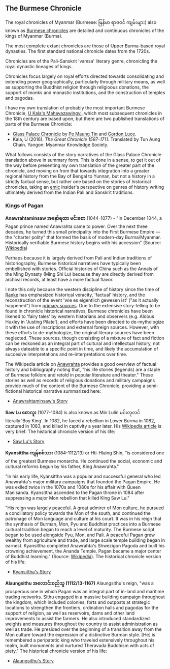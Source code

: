 ## The Burmese Chronicle

The royal chronicles of Myanmar (Burmese: မြန်မာ ရာဇဝင် ကျမ်းများ) also known as [Burmese chronicles](https://en.wikipedia.org/wiki/Burmese_chronicles) are detailed and continuous chronicles of the kings of Myanmar (Burma). 

The most complete extant chronicles are those of Upper Burma-based royal dynasties. The first standard national chronicle dates from the 1720s.

Chronicles are of the Pali-Sanskrit 'vamsa' literary genre, chronicling the royal dynastic lineages of kings.

Chronicles focus largely on royal efforts directed towards consolidating and extending power geographically, particularly through military means, as well as supporting the Buddhist religion through religioous donations, the support of monks and monastic institutions, and the construction of temples and pagodas. 

I have my own translation of probably the most important Burmese Chronicle, [U Kala's Mahayazawingyi](https://en.wikipedia.org/wiki/Maha_Yazawin), 
which most subsequent chronicles in the 18th century are based upon, 
but there are two published translations of parts of the Burmese Chronicle: 

- [Glass Palace Chronicle](https://en.wikipedia.org/wiki/Glass_Palace_Chronicle) by [Pe Maung Tin](https://en.wikipedia.org/wiki/Pe_Maung_Tin) and [Gordon Luce](https://en.wikipedia.org/wiki/Gordon_Luce).
- Kala, U (2016). *The Great Chronicle 1597-1711.* Translated by Tun Aung Chain. Yangon: Myanmar Knowledge Society.

What follows consists of the story narratives of the Glass Palace Chronicle translation above in summary form. 
This is done in a sense, to get it out of the way before presenting my own translation of the greater part of the chronicle,
and moving on from that towards integration into a greater regional history from the Bay of Bengal to Yunnan,
but not a history in a strictly factual sense, but rather one based on the stories of historical chronicles,
taking an [emic](https://en.wikipedia.org/wiki/Emic_and_etic) insider's perspective on genres of history writing ultimately derived from the Indian Pali and Sanskrit traditions. 

### Kings of Pagan

**Anawrahtaminsaw အနော်ရထာ မင်းစော** (1044-1077) - 
"In December 1044, a Pagan prince named Anawrahta came to power. Over the next three decades, he turned this small principality 
into the First Burmese Empire — the "charter polity" that formed the basis of modern-day Burma/Myanmar.
Historically verifiable Burmese history begins with his accession" (Source: [Wikipedia](https://en.wikipedia.org/wiki/Pagan_Kingdom#Pagan_Empire))

Perhaps because it is largely derived from Pali and Indian traditions of historiography, Burmese historical narratives have typically been embellished with stories.
Official histories of China such as the Annals of the Ming Dynasty (Ming Shi Lu) because they are directly derived from archival records, 
at least have a more factual flavor.

I note this only because the western discipline of history since the time of [Ranke](https://en.wikipedia.org/wiki/Leopold_von_Ranke) has emphasized historical veracity, 'factual' history, and the reconstruction of the event 'wie es eigentlich gewesen ist' ("as it actually happened") from [primary sources](https://en.wikipedia.org/wiki/Primary_source). Due to the extensive story-telling to be found in chronicle historical narratives, Burmese chronicles have been likened to 'fairy tales' by western historians and observers (e.g. Aldous Huxley in 'Justing Pilate'), and efforts have been directed to de-mythologize it with the use of inscriptions and external foreign sources. However, with these efforts to de-mythologize, the original literary sources have been neglected. These sources, though consisting of a mixture of fact and fiction can be reckoned as an integral part of cultural and intellectual history, not always dateable to a specific point in time, and likely the accumulation of succesive interpretations and re-interpretations over time.   

The Wikipedia article on [Anawrahta](https://en.wikipedia.org/wiki/Anawrahta) provides a good overview of factual history and bibliography noting that, "his life stories (legends) are a staple of Burmese folklore and retold in popular literature and theater." These stories as well as records of religious donations and military campaigns provide much of the content of the Burmese Chronicle, providing a semi-fictional historical narrative summarized here:

- [Anawrahtaminsaw's Story](https://github.com/jonfernq/Digital-Philology/blob/main/BurmeseChronicle/AnawrahtaminsawStory.md)

**Saw Lu စောလူး** (1077-1084) is also known as Min Lulin မင်းလုလင် literally 'Boy King'. In 1082, he faced a rebellion in Lower Burma in 1082, captured in 1083, and killed in captivity a year later. His [Wikipedia article](https://en.wikipedia.org/wiki/Saw_Lu) is very brief. The historical chronicle version of his life: 

- [Saw Lu's Story](https://github.com/jonfernq/Digital-Philology/blob/main/BurmeseChronicle/SawLuStory.md) 

**Kyansittha ကျန်စစ်သား** (1084-1112/13) or Hti-Hlaing Shin, "is considered one of the greatest Burmese monarchs. He continued the social, economic and cultural reforms begun by his father, King Anawrahta." 

"In his early life, Kyansittha was a popular and successful general who led Anawrahta's major military campaigns that founded the Pagan Empire. He was exiled twice in the 1070s and 1080s for his affair with Queen Manisanda. Kyansittha ascended to the Pagan throne in 1084 after suppressing a major Mon rebellion that killed King Saw Lu."

"His reign was largely peaceful. A great admirer of Mon culture, he pursued a conciliatory policy towards the Mon of the south, and continued the patronage of Mon language and culture at his court. It was in his reign that the synthesis of Burman, Mon, Pyu and Buddhist practices into a Burmese cultural tradition began to reach a level of maturity. The Burmese script began to be used alongside Pyu, Mon, and Pali. A peaceful Pagan grew wealthy from agriculture and trade, and large scale temple building began in earnest. Kyansittha completed Anawrahta's Shwezigon Pagoda and built his crowning achievement, the Ananda Temple. Pagan became a major center of Buddhist learning." (Source: [Wikipedia](https://en.wikipedia.org/wiki/Kyansittha)). The historical chronicle version of his life: 

- [Kyansittha's Story](https://github.com/jonfernq/Digital-Philology/blob/main/BurmeseChronicle/KyansitthaStory.md)

**Alaungsithu အလောင်းစည်သူ (1112/13-1167)** Alaungsithu's reign,  "was a prosperous one in which Pagan was an integral part of in-land and maritime trading networks. Sithu engaged in a massive building campaign throughout the kingdom, which included colonies, forts and outposts at strategic locations to strengthen the frontiers, ordination halls and pagodas for the support of religion, as well as reservoirs, dams and other land improvements to assist the farmers. He also introduced standardized weights and measures throughout the country to assist administration as well as trade. He presided over the beginning of a transition away from the Mon culture toward the expression of a distinctive Burman style. [He] is remembered a peripatetic king who traveled extensively throughout his realm, built monuments and nurtured Theravada Buddhism with acts of piety."  The historical chronicle version of his life: 

- [Alaungsithu's Story](https://en.wikipedia.org/wiki/Alaungsithu)









